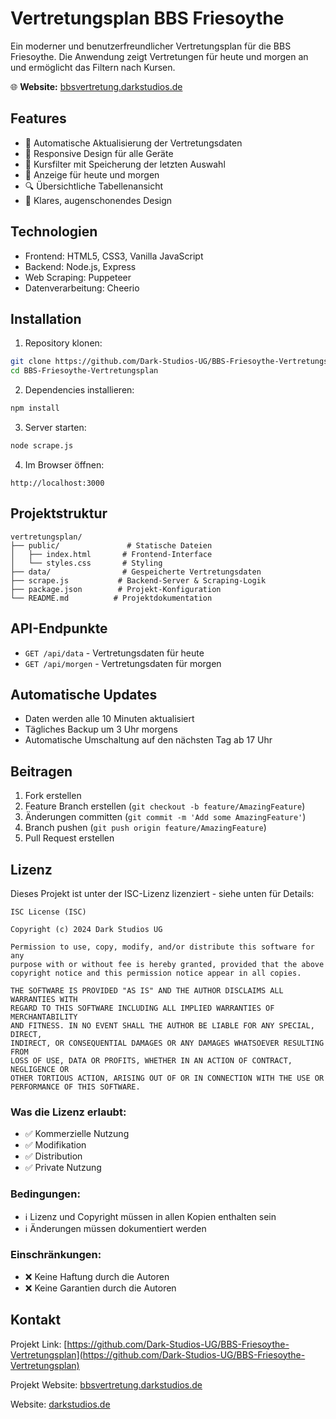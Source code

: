 # Vertretungsplan BBS Friesoythe

Ein moderner und benutzerfreundlicher Vertretungsplan für die BBS Friesoythe. Die Anwendung zeigt Vertretungen für heute und morgen an und ermöglicht das Filtern nach Kursen.

🌐 **Website:** [bbsvertretung.darkstudios.de](https://bbsvertretung.darkstudios.de)

## Features

- 🔄 Automatische Aktualisierung der Vertretungsdaten
- 📱 Responsive Design für alle Geräte
- 🎯 Kursfilter mit Speicherung der letzten Auswahl
- 📅 Anzeige für heute und morgen
- 🔍 Übersichtliche Tabellenansicht
- 🌙 Klares, augenschonendes Design

## Technologien

- Frontend: HTML5, CSS3, Vanilla JavaScript
- Backend: Node.js, Express
- Web Scraping: Puppeteer
- Datenverarbeitung: Cheerio

## Installation

1. Repository klonen:
```bash
git clone https://github.com/Dark-Studios-UG/BBS-Friesoythe-Vertretungsplan.git
cd BBS-Friesoythe-Vertretungsplan
```

2. Dependencies installieren:
```bash
npm install
```

3. Server starten:
```bash
node scrape.js
```

4. Im Browser öffnen:
```
http://localhost:3000
```

## Projektstruktur

```
vertretungsplan/
├── public/               # Statische Dateien
│   ├── index.html       # Frontend-Interface
│   └── styles.css       # Styling
├── data/                # Gespeicherte Vertretungsdaten
├── scrape.js           # Backend-Server & Scraping-Logik
├── package.json        # Projekt-Konfiguration
└── README.md          # Projektdokumentation
```

## API-Endpunkte

- `GET /api/data` - Vertretungsdaten für heute
- `GET /api/morgen` - Vertretungsdaten für morgen

## Automatische Updates

- Daten werden alle 10 Minuten aktualisiert
- Tägliches Backup um 3 Uhr morgens
- Automatische Umschaltung auf den nächsten Tag ab 17 Uhr

## Beitragen

1. Fork erstellen
2. Feature Branch erstellen (`git checkout -b feature/AmazingFeature`)
3. Änderungen committen (`git commit -m 'Add some AmazingFeature'`)
4. Branch pushen (`git push origin feature/AmazingFeature`)
5. Pull Request erstellen

## Lizenz

Dieses Projekt ist unter der ISC-Lizenz lizenziert - siehe unten für Details:

```
ISC License (ISC)

Copyright (c) 2024 Dark Studios UG

Permission to use, copy, modify, and/or distribute this software for any
purpose with or without fee is hereby granted, provided that the above
copyright notice and this permission notice appear in all copies.

THE SOFTWARE IS PROVIDED "AS IS" AND THE AUTHOR DISCLAIMS ALL WARRANTIES WITH
REGARD TO THIS SOFTWARE INCLUDING ALL IMPLIED WARRANTIES OF MERCHANTABILITY
AND FITNESS. IN NO EVENT SHALL THE AUTHOR BE LIABLE FOR ANY SPECIAL, DIRECT,
INDIRECT, OR CONSEQUENTIAL DAMAGES OR ANY DAMAGES WHATSOEVER RESULTING FROM
LOSS OF USE, DATA OR PROFITS, WHETHER IN AN ACTION OF CONTRACT, NEGLIGENCE OR
OTHER TORTIOUS ACTION, ARISING OUT OF OR IN CONNECTION WITH THE USE OR
PERFORMANCE OF THIS SOFTWARE.
```

### Was die Lizenz erlaubt:
- ✅ Kommerzielle Nutzung
- ✅ Modifikation
- ✅ Distribution
- ✅ Private Nutzung

### Bedingungen:
- ℹ️ Lizenz und Copyright müssen in allen Kopien enthalten sein
- ℹ️ Änderungen müssen dokumentiert werden

### Einschränkungen:
- ❌ Keine Haftung durch die Autoren
- ❌ Keine Garantien durch die Autoren

## Kontakt

Projekt Link: [https://github.com/Dark-Studios-UG/BBS-Friesoythe-Vertretungsplan](https://github.com/Dark-Studios-UG/BBS-Friesoythe-Vertretungsplan)  

Projekt Website: [bbsvertretung.darkstudios.de](https://bbsvertretung.darkstudios.de)  

Website: [darkstudios.de](https://darkstudios.de) 